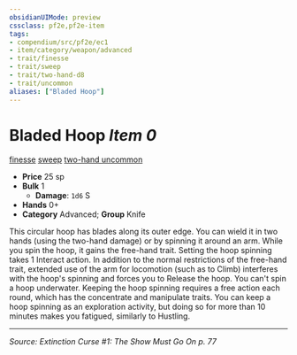 ```yaml
---
obsidianUIMode: preview
cssclass: pf2e,pf2e-item
tags:
- compendium/src/pf2e/ec1
- item/category/weapon/advanced
- trait/finesse
- trait/sweep
- trait/two-hand-d8
- trait/uncommon
aliases: ["Bladed Hoop"]
---
```

# Bladed Hoop *Item 0*  
[finesse](finesse.md "Finesse Weapon Trait")  [sweep](sweep.md "Sweep Weapon Trait")  [two-hand <d8>](rules/traits/two-hand-d8.md "Two-Hand Weapon Trait")  [uncommon](uncommon.md "Uncommon Rarity Trait")  

- **Price** 25 sp
- **Bulk** 1
  - **Damage**: `1d6` S
- **Hands** 0+
- **Category** Advanced; **Group** Knife 

This circular hoop has blades along its outer edge. You can wield it in two hands (using the two-hand damage) or by spinning it around an arm. While you spin the hoop, it gains the free-hand trait. Setting the hoop spinning takes 1 Interact action. In addition to the normal restrictions of the free-hand trait, extended use of the arm for locomotion (such as to Climb) interferes with the hoop's spinning and forces you to Release the hoop. You can't spin a hoop underwater. Keeping the hoop spinning requires a free action each round, which has the concentrate and manipulate traits. You can keep a hoop spinning as an exploration activity, but doing so for more than 10 minutes makes you fatigued, similarly to Hustling.


---
*Source: Extinction Curse #1: The Show Must Go On p. 77*